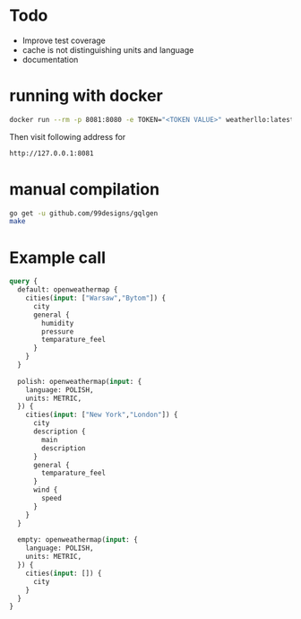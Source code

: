 # Todo
 - Improve test coverage
 - cache is not distinguishing units and language
 - documentation

# running with docker
```bash
docker run --rm -p 8081:8080 -e TOKEN="<TOKEN VALUE>" weatherllo:latest
```

Then visit following address for 
```bash
http://127.0.0.1:8081
```

# manual compilation 
```bash
go get -u github.com/99designs/gqlgen
make
```


# Example call

```graphql
query {
  default: openweathermap {
    cities(input: ["Warsaw","Bytom"]) {
      city
      general {
        humidity
        pressure
        temparature_feel
      }
    }
  }
  
  polish: openweathermap(input: {
    language: POLISH,
    units: METRIC,
  }) {
    cities(input: ["New York","London"]) {
      city
      description {
        main
        description
      }
      general {
        temparature_feel
      }
      wind {
        speed
      }
    }
  }
  
  empty: openweathermap(input: {
    language: POLISH,
    units: METRIC,
  }) {
    cities(input: []) {
      city
    }
  }
}
```